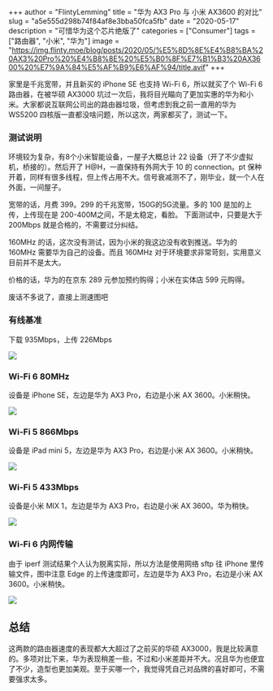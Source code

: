+++
author = "FlintyLemming"
title = "华为 AX3 Pro 与 小米 AX3600 的对比"
slug = "a5e555d298b74f84af8e3bba50fca5fb"
date = "2020-05-17"
description = "可惜华为这个芯片绝版了"
categories = ["Consumer"]
tags = ["路由器", "小米", "华为"]
image = "https://img.flinty.moe/blog/posts/2020/05/%E5%8D%8E%E4%B8%BA%20AX3%20Pro%20%E4%B8%8E%20%E5%B0%8F%E7%B1%B3%20AX3600%20%E7%9A%84%E5%AF%B9%E6%AF%94/title.avif"
+++

家里是千兆宽带，并且新买的 iPhone SE 也支持 Wi-Fi 6，所以就买了个 Wi-Fi 6 路由器，在被华硕 AX3000 坑过一次后，我将目光瞄向了更加实惠的华为和小米。大家都说互联网公司出的路由器垃圾，但考虑到我之前一直用的华为 WS5200 四核版一直都没啥问题，所以这次，两家都买了，测试一下。

### 测试说明

环境较为复杂，有8个小米智能设备，一屋子大概总计 22 设备（开了不少虚拟机，桥接的）。然后开了 H@H，一直保持有外网大于 10 的 connection。pt 保种开着，同样有很多线程，但上传占用不大。信号衰减测不了，刚毕业，就一个人在外面，一间屋子。

宽带的话，月费 399。299 的千兆宽带，150G的5G流量。多的 100 是加的上传，上传现在是 200-400M之间，不是太稳定，看脸。 下面测试中，只要是大于 200Mbps 就是合格的，不需要过分纠结。

160MHz 的话，这次没有测试，因为小米的我这边没有收到推送。华为的 160MHz 需要华为自己的设备。而且 160MHz 对于环境要求非常苛刻，实用意义目前并不是太大。

价格的话，华为的在京东 289 元参加预约购得；小米在实体店 599 元购得。

废话不多说了，直接上测速图吧

### 有线基准

下载 935Mbps，上传 226Mbps

![](https://img.flinty.moe/blog/posts/2020/05/%E5%8D%8E%E4%B8%BA%20AX3%20Pro%20%E4%B8%8E%20%E5%B0%8F%E7%B1%B3%20AX3600%20%E7%9A%84%E5%AF%B9%E6%AF%94/1.avif)

### Wi-Fi 6 80MHz

设备是 iPhone SE，左边是华为 AX3 Pro，右边是小米 AX 3600。小米稍快。

![](https://img.flinty.moe/blog/posts/2020/05/%E5%8D%8E%E4%B8%BA%20AX3%20Pro%20%E4%B8%8E%20%E5%B0%8F%E7%B1%B3%20AX3600%20%E7%9A%84%E5%AF%B9%E6%AF%94/2.avif)

### Wi-Fi 5 866Mbps

设备是 iPad mini 5，左边是华为 AX3 Pro，右边是小米 AX 3600。小米稍快。

![](https://img.flinty.moe/blog/posts/2020/05/%E5%8D%8E%E4%B8%BA%20AX3%20Pro%20%E4%B8%8E%20%E5%B0%8F%E7%B1%B3%20AX3600%20%E7%9A%84%E5%AF%B9%E6%AF%94/3.avif)

### Wi-Fi 5 433Mbps

设备是小米 MIX 1，左边是华为 AX3 Pro，右边是小米 AX 3600。华为稍快。

![](https://img.flinty.moe/blog/posts/2020/05/%E5%8D%8E%E4%B8%BA%20AX3%20Pro%20%E4%B8%8E%20%E5%B0%8F%E7%B1%B3%20AX3600%20%E7%9A%84%E5%AF%B9%E6%AF%94/4.avif)

### Wi-Fi 6 内网传输

由于 iperf 测试结果个人认为脱离实际，所以方法是使用网络 sftp 往 iPhone 里传输文件，图中注意 Edge 的上传速度即可，左边是华为 AX3 Pro，右边是小米 AX 3600。小米稍快。

![](https://img.flinty.moe/blog/posts/2020/05/%E5%8D%8E%E4%B8%BA%20AX3%20Pro%20%E4%B8%8E%20%E5%B0%8F%E7%B1%B3%20AX3600%20%E7%9A%84%E5%AF%B9%E6%AF%94/5.avif)

## 总结

这两款的路由器速度的表现都大大超过了之前买的华硕 AX3000，我是比较满意的。多项对比下来，华为表现稍差一些，不过和小米差距并不大。况且华为也便宜了不少，造型也更加美观。至于买哪一个，我觉得凭自己对品牌的喜好即可，不需要强求太多。